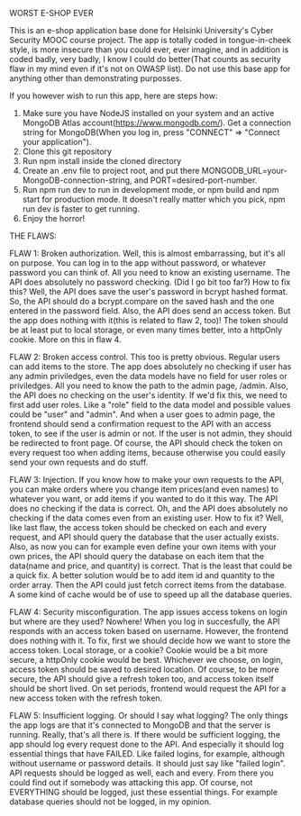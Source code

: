 WORST E-SHOP EVER

This is an e-shop application base done for Helsinki University's Cyber Security MOOC course project. The app is totally coded in tongue-in-cheek style, is more insecure than you could ever, ever imagine, and in addition is coded badly, very badly, I know I could do better(That counts as security flaw in my mind even if it's not on OWASP list). Do not use this base app for anything other than demonstrating purposses. 

If you however wish to run this app, here are steps how:
1. Make sure you have NodeJS installed on your system and an active MongoDB Atlas account(https://www.mongodb.com/). Get a connection string for MongoDB(When you log in, press "CONNECT" => "Connect your application").
2. Clone this git repository
3. Run npm install inside the cloned directory
4. Create an .env file to project root, and put there MONGODB_URL=your-MongoDB-connection-string, and PORT=desired-port-number.
5. Run npm run dev to run in development mode, or npm build and npm start for production mode. It doesn't really matter which you pick, npm run dev is faster to get running.
6. Enjoy the horror!

THE FLAWS:

FLAW 1: Broken authorization.
Well, this is almost embarrassing, but it's all on purpose. You can log in to the app without password, or whatever password you can think of. All you need to know an existing username. The API does absolutely no password checking. (Did I go bit too far?)
How to fix this? Well, the API does save the user's password in bcrypt hashed format. So, the API should do a bcrypt.compare on the saved hash and the one entered in the password field. Also, the API does send an access token. But the app does nothing with it(this is related to flaw 2, too)! The token should be at least put to local storage, or even many times better, into a httpOnly cookie. More on this in flaw 4.

FLAW 2: Broken access control.
This too is pretty obvious. Regular users can add items to the store. The app does absolutely no checking if user has any admin priviledges, even the data models have no field for user roles or priviledges. All you need to know the path to the admin page, /admin. Also, the API does no checking on the user's identity.
If we'd fix this, we need to first add user roles. Like a "role" field to the data model and possible values could be "user" and "admin". And when a user goes to admin page, the frontend should send a confirmation request to the API with an access token, to see if the user is admin or not. If the user is not admin, they should be redirected to front page. Of course, the API should check the token on every request too when adding items, because otherwise you could easily send your own requests and do stuff.

FLAW 3: Injection.
If you know how to make your own requests to the API, you can make orders where you change item prices(and even names) to whatever you want, or add items if you wanted to do it this way. The API does no checking if the data is correct. Oh, and the API does absolutely no checking if the data comes even from an existing user.
How to fix it? Well, like last flaw, the access token should be checked on each and every request, and API should query the database that the user actually exists. Also, as now you can for example even define your own items with your own prices, the API should query the database on each item that the data(name and price, and quantity) is correct. That is the least that could be a quick fix. A better solution would be to add item id and quantity to the order array. Then the API could just fetch correct items from the database. A some kind of cache would be of use to speed up all the database queries.

FLAW 4: Security misconfiguration.
The app issues access tokens on login but where are they used? Nowhere! When you log in succesfully, the API responds with an access token based on username. However, the frontend does nothing with it.
To fix, first we should decide how we want to store the access token. Local storage, or a cookie? Cookie would be a bit more secure, a httpOnly cookie would be best. Whichever we choose, on login, access token should be saved to desired location. Of course, to be more secure, the API should give a refresh token too, and access token itself should be short lived. On set periods, frontend would request the API for a new access token with the refresh token.

FLAW 5: Insufficient logging. 
Or should I say what logging? The only things the app logs are that it's connected to MongoDB and that the server is running. Really, that's all there is. 
If there would be sufficient logging, the app should log every request done to the API. And especially it should log essential things that have FAILED. Like failed logins, for example, although without username or password details. It should just say like "failed login". API requests should be logged as well, each and every. From there you could find out if somebody was attacking this app. Of course, not EVERYTHING should be logged, just these essential things. For example database queries should not be logged, in my opinion.
